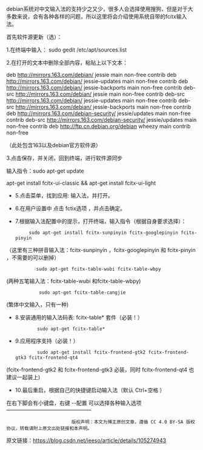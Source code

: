 debian系统对中文输入法的支持少之又少，很多人会选择使用搜狗，但是对于大多数来说，会有各种各样的问题，所以这里将会介绍使用系统自带的fcitx输入法。

 

首先软件源更新（选）：

1.在终端中输入： sudo gedit  /etc/apt/sources.list

2.在打开的文本中删除全部内容，粘贴上以下文本：

 deb http://mirrors.163.com/debian/ jessie main non-free contrib
deb http://mirrors.163.com/debian/ jessie-updates main non-free contrib
deb http://mirrors.163.com/debian/ jessie-backports main non-free contrib
deb-src http://mirrors.163.com/debian/ jessie main non-free contrib
deb-src http://mirrors.163.com/debian/ jessie-updates main non-free contrib
deb-src http://mirrors.163.com/debian/ jessie-backports main non-free contrib
deb http://mirrors.163.com/debian-security/ jessie/updates main non-free contrib
deb-src http://mirrors.163.com/debian-security/ jessie/updates main non-free contrib
deb http://ftp.cn.debian.org/debian wheezy main contrib non-free

（此处包含163以及debian官方软件源）

3.点击保存，并关闭，回到终端，进行软件源同步

输入指令：sudo apt-get update

apt-get install fcitx-ui-classic && apt-get install fcitx-ui-light

*  5.点击菜单，找到应用: 输入法，并打开。

*  6.在用户设置中 点击  fctix选项  ，并点击确定。

*  7.根据输入法配置中的提示，打开终端，输入指令（根据自身要求选择）：

            sudo apt-get install fcitx-sunpinyin fcitx-googlepinyin fcitx-pinyin

（这里有三种拼音输入法：fcitx-sunpinyin ，fcitx-googlepinyin 和 fcitx-pinyin ，不需要的可以删掉）

               sudo apt-get fcitx-table-wubi fcitx-table-wbpy

(两种五笔输入法：fcitx-table-wubi 和fcitx-table-wbpy)

                sudo apt-get fcitx-table-cangjie

(繁体中文输入，只有一种)

*  8.安装通用的输入法码表: fcitx-table* 套件（必装！）

               sudo apt-get fcitx-table*

*  9.应用程序支持（必装！）

               sudo apt-get install fcitx-frontend-gtk2 fcitx-frontend-gtk3 fcitx-frontend-qt4

(fcitx-frontend-gtk2 和 fcitx-frontend-gtk3 必装，同时  fcitx-frontend-qt4  也建议一起装上)

*  10.最后重启，根据自己的快捷键启动输入法（默认    Ctrl+空格   ）

在右下脚会有小键盘，右键 --配置    可以选择各种输入选项
————————————————

                            版权声明：本文为博主原创文章，遵循 CC 4.0 BY-SA 版权协议，转载请附上原文出处链接和本声明。
                        
原文链接：https://blog.csdn.net/ieeso/article/details/105274943